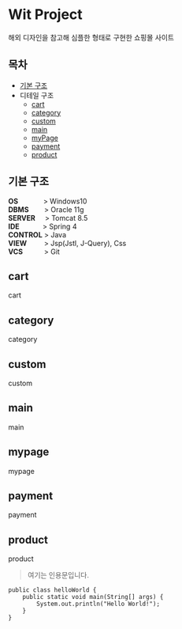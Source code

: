 # Wit Project
해외 디자인을 참고해 심플한 형태로 구현한 쇼핑몰 사이트


## 목차
- [기본 구조](#기본-구조)
- 디테일 구조
  - [cart](#cart)
  - [category](#category)
  - [custom](#custom)
  - [main](#main)
  - [myPage](#mypage)
  - [payment](#payment)
  - [product](#product)


## 기본 구조
**OS** &nbsp; &nbsp; &nbsp; &nbsp; &nbsp; &nbsp; > Windows10<br>
**DBMS** &nbsp; &nbsp; &nbsp;&nbsp; > Oracle 11g<br>
**SERVER** &nbsp; &nbsp; > Tomcat 8.5<br>
**IDE** &nbsp; &nbsp; &nbsp; &nbsp; &nbsp;&nbsp; > Spring 4<br>
**CONTROL** > Java<br>
**VIEW** &nbsp; &nbsp; &nbsp; &nbsp; > Jsp(Jstl, J-Query), Css<br>
**VCS** &nbsp; &nbsp; &nbsp; &nbsp; &nbsp; > Git<br>

## cart
cart

## category
category

## custom
custom

## main
main

## mypage
mypage

## payment
payment

## product
product

> 여기는 인용문입니다.
```
public class helloWorld {
	public static void main(String[] args) {
		System.out.println("Hello World!");
	} 
}
```
